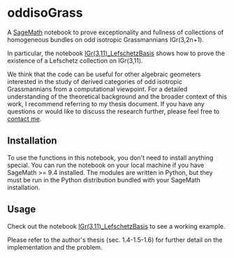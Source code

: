 # oddisoGrass

A [SageMath](https://www.sagemath.org) notebook to prove exceptionality and fullness of collections of homogeneous bundles on odd isotropic Grassmannians IGr(3,2n+1).

In particular, the notebook [IGr(3,11)_LefschetzBasis](https://github.com/ZenoCozeno/oddisoGrass/blob/main/IGr(3%2C11)_LefschetzBasis.ipynb) shows how to prove the existence of a Lefschetz collection on IGr(3,11).

We think that the code can be useful for other algebraic geometers interested in the study of derived categories of odd isotropic Grassmannians from a computational viewpoint. For a detailed understanding of the theoretical background and the broader context of this work, I recommend referring to my thesis document. If you have any questions or would like to discuss the research further, please feel free to [contact me](mailto:youremail@example.com).

## Installation

To use the functions in this notebook, you don't need to install anything special. You can run the notebook on your local machine if you have SageMath >= 9.4 installed. The modules are written in Python, but they must be run in the Python distribution bundled with your SageMath installation.

## Usage

Check out the notebook [IGr(3,11)_LefschetzBasis](https://github.com/ZenoCozeno/oddisoGrass/blob/main/IGr(3%2C11)_LefschetzBasis.ipynb) to see a working example.



Please refer to the author's thesis  (sec. 1.4-1.5-1.6) for further detail on the implementation and the problem.

